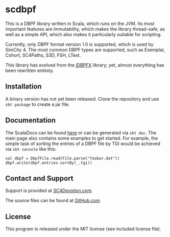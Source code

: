 
 scdbpf
========

This is a DBPF library written in Scala, which runs on the JVM. Its most
important features are immutability, which makes the library thread-safe,
as well as a simple API, which also makes it particularly suitable for
scripting.

Currently, only DBPF format version 1.0 is supported, which is used by
SimCity 4. The most common DBPF types are supported, such as Exemplar,
Cohort, SC4Paths, S3D, FSH, LText.

This library has evolved from the
[jDBPFX](https://github.com/memo33/jdbpfx) library; yet, almost everything
has been rewritten entirely.


 Installation
--------------

A binary version has not yet been released. Clone the repository and use
`sbt package` to create a jar file.


 Documentation
---------------

The ScalaDocs can be found
[here](http://memo33.github.io/scdbpfdoc/api/index.html#scdbpf.package)
or can be generated via `sbt doc`. The main page also contains
some examples to get started. For example, the simple task of sorting the
entries of a DBPF file by TGI would be achieved via `sbt console` like
this:

    val dbpf = DbpfFile.read(File.parse("foobar.dat"))
    dbpf.write(dbpf.entries.sortBy(_.tgi))


 Contact and Support
---------------------

Support is provided at
[SC4Devotion.com](http://sc4devotion.com/forums/index.php?topic=16491).

The source files can be found at
[GitHub.com](https://github.com/memo33/scdbpf).


 License
---------

This program is released under the MIT license (see included license file).

